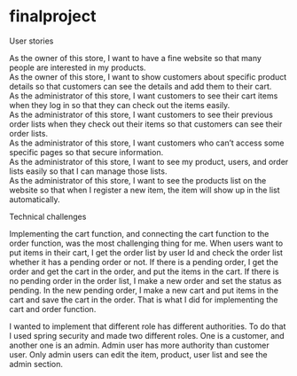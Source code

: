 # finalproject

User stories

As the owner of this store, I want to have a fine website so that many people are interested in my products.   
As the owner of this store, I want to show customers about specific product details so that customers can see the details and add them to their cart.   
As the administrator of this store, I want customers to see their cart items when they log in so that they can check out the items easily.   
As the administrator of this store, I want customers to see their previous order lists when they check out their items so that customers can see their order lists.  
As the administrator of this store, I want customers who can’t access some specific pages so that secure information.  
As the administrator of this store, I want to see my product, users, and order lists easily so that I can manage those lists.  
As the administrator of this store, I want to see the products list on the website so that when I register a new item, the item will show up in the list automatically.   

Technical challenges

Implementing the cart function, and connecting the cart function to the order function, was the most challenging thing for me. 
When users want to put items in their cart, I get the order list by user Id and check the order list whether it has a pending order or not. 
If there is a pending order, I get the order and get the cart in the order, and put the items in the cart. 
If there is no pending order in the order list, I make a new order and set the status as pending. 
In the new pending order, I make a new cart and put items in the cart and save the cart in the order. That is what I did for implementing the cart and order function. 

I wanted to implement that different role has different authorities. 
To do that I used spring security and made two different roles. One is a customer, and another one is an admin. 
Admin user has more authority than customer user. Only admin users can edit the item, product, user list and see the admin section. 
